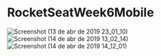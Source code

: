 # RocketSeatWeek6Mobile

![Screenshot (13 de abr de 2019 23_01_10)](https://user-images.githubusercontent.com/7838303/56096535-e4172f80-5ebf-11e9-8390-a193221fc7ac.png)
![Screenshot (14 de abr de 2019 13_02_14)](https://user-images.githubusercontent.com/7838303/56096536-e4afc600-5ebf-11e9-805b-ec2d7398fc3c.png)
![Screenshot (14 de abr de 2019 14_12_01)](https://user-images.githubusercontent.com/7838303/56096537-e4afc600-5ebf-11e9-99f0-decc49eda1b9.png)
